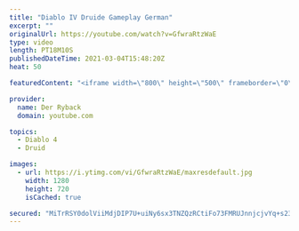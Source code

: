 ```yaml
---
title: "Diablo IV Druide Gameplay German"
excerpt: ""
originalUrl: https://youtube.com/watch?v=GfwraRtzWaE
type: video
length: PT18M10S
publishedDateTime: 2021-03-04T15:48:20Z
heat: 50

featuredContent: "<iframe width=\"800\" height=\"500\" frameborder=\"0\" src=\"https://www.youtube.com/embed/GfwraRtzWaE\" allow=\"accelerometer; autoplay; encrypted-media; gyroscope; picture-in-picture\" allowfullscreen></iframe>"

provider:
  name: Der Ryback
  domain: youtube.com

topics:
  - Diablo 4
  - Druid

images:
  - url: https://i.ytimg.com/vi/GfwraRtzWaE/maxresdefault.jpg
    width: 1280
    height: 720
    isCached: true

secured: "MiTrRSY0dolViiMdjDIP7U+uiNy6sx3TNZQzRCtiFo73FMRUJnnjcjvYq+s231k3Ohs7SetY6LpuOG9pqr/PAN6Bp/8GC02cot0gtqlfQjqMi318w03fwvdNQ3h5RztdmNcwgZWSi9FxDkFXpwWvGXU+YbHjW0TGp+UBPCbNG/lFBL+mqMWMFdtBLQ+vVekU1q/L1o2xAiTaN6W1DdGgeUmpc8y/C1dl4svyqkDKBqLp+DAcHdcEDLOey2O4Z9MmSzF9AZtsuFuCqpUNJycjhPUD0Z1r5qLuZ9naj0+Wgb4ONuGcmPnNdPJOWZE2hXAcidfEfPyQxu4n3NjGbliWiKXcEiRFM9UIekLTTMRIX2XiccOfXY6Vz5O2+B+YMyeiqbMJKrNA1fHyuhJaGpfJGuMI4rw3NBSr7WCeAtetKNQ=;Ntr6bNpbQ1kq/UNluMMrVg=="
---
```


